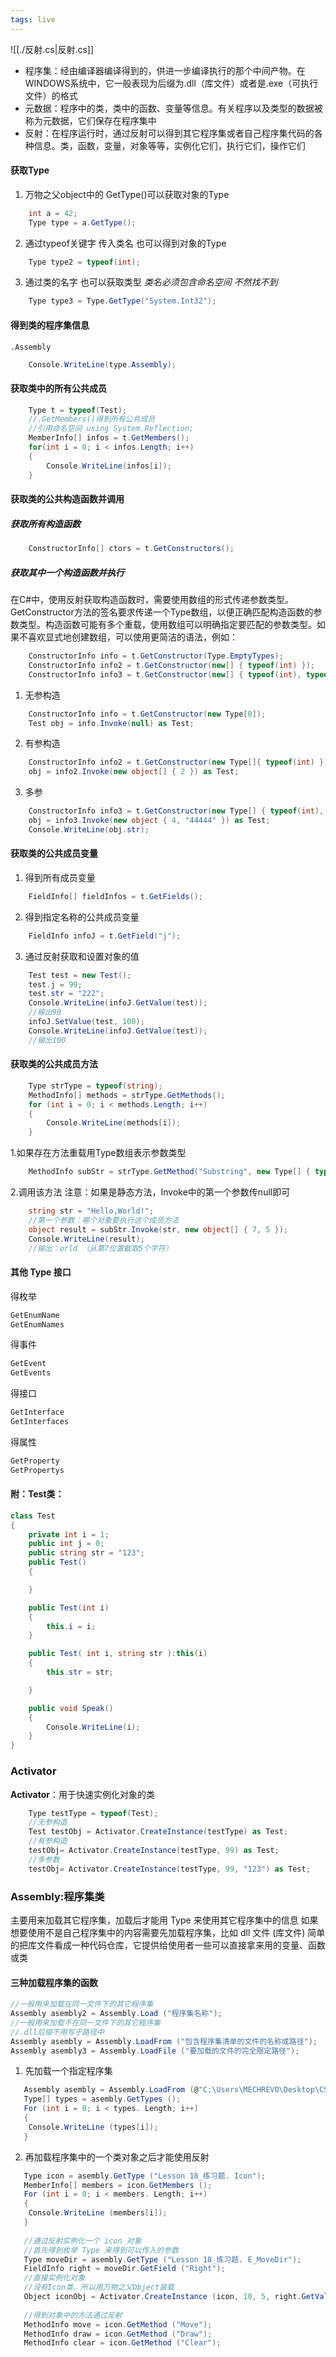 ```yaml
---
tags: live
---
```

![[./反射.cs|反射.cs]]
- 程序集：经由编译器编译得到的，供进一步编译执行的那个中间产物。在WINDOWS系统中，它一般表现为后缀为.dll（库文件）或者是.exe（可执行文件）的格式
- 元数据：程序中的类，类中的函数、变量等信息。有关程序以及类型的数据被称为元数据，它们保存在程序集中
- 反射：在程序运行时，通过反射可以得到其它程序集或者自己程序集代码的各种信息。类，函数，变量，对象等等，实例化它们，执行它们，操作它们
#### 获取Type
1. 万物之父object中的 GetType()可以获取对象的Type
```cs
	int a = 42;
	Type type = a.GetType();
```
2. 通过typeof关键字 传入类名 也可以得到对象的Type
```cs
	Type type2 = typeof(int);
```
3. 通过类的名字 也可以获取类型
*类名必须包含命名空间 不然找不到*
```cs
	Type type3 = Type.GetType("System.Int32");
```
#### 得到类的程序集信息
`.Assembly`
```cs
	Console.WriteLine(type.Assembly);
```
#### 获取类中的所有公共成员
```cs
	Type t = typeof(Test);
	//.GetMembers()得到所有公共成员
	//引用命名空间 using System.Reflection;
	MemberInfo[] infos = t.GetMembers();
	for(int i = 0; i < infos.Length; i++)
	{
		Console.WriteLine(infos[i]);
	}
```
#### 获取类的公共构造函数并调用
##### 获取所有构造函数
```cs
	ConstructorInfo[] ctors = t.GetConstructors();
```
##### 获取其中一个构造函数并执行
在C#中，使用反射获取构造函数时，需要使用数组的形式传递参数类型。GetConstructor方法的签名要求传递一个Type数组，以便正确匹配构造函数的参数类型。构造函数可能有多个重载，使用数组可以明确指定要匹配的参数类型。如果不喜欢显式地创建数组，可以使用更简洁的语法，例如：
```cs
	ConstructorInfo info = t.GetConstructor(Type.EmptyTypes); 
	ConstructorInfo info2 = t.GetConstructor(new[] { typeof(int) });
	ConstructorInfo info3 = t.GetConstructor(new[] { typeof(int), typeof(string) });
```
1. 无参构造
```cs
	ConstructorInfo info = t.GetConstructor(new Type[0]);
	Test obj = info.Invoke(null) as Test;
```
2. 有参构造
```cs
	ConstructorInfo info2 = t.GetConstructor(new Type[]{ typeof(int) });
	obj = info2.Invoke(new object[] { 2 }) as Test;
```
3. 多参
```cs
	ConstructorInfo info3 = t.GetConstructor(new Type[] { typeof(int), typeof(string) });
	obj = info3.Invoke(new object { 4, "44444" }) as Test;
	Console.WriteLine(obj.str);
```
#### 获取类的公共成员变量
1. 得到所有成员变量
```cs
	FieldInfo[] fieldInfos = t.GetFields();
```
2. 得到指定名称的公共成员变量
```cs
	FieldInfo infoJ = t.GetField("j");
```
3. 通过反射获取和设置对象的值
```cs
	Test test = new Test();
	test.j = 99;
	test.str = "222";
	Console.WriteLine(infoJ.GetValue(test));
	//输出99
	infoJ.SetValue(test, 100);
	Console.WriteLine(infoJ.GetValue(test));
	//输出100
```
#### 获取类的公共成员方法
```cs
	Type strType = typeof(string);
	MethodInfo[] methods = strType.GetMethods();
	for (int i = 0; i < methods.Length; i++)
 	{
     	Console.WriteLine(methods[i]);
 	}
```
1.如果存在方法重载用Type数组表示参数类型
```cs
	MethodInfo subStr = strType.GetMethod("Substring", new Type[] { typeof(int), typeof(int) });
```
2.调用该方法
注意：如果是静态方法，Invoke中的第一个参数传null即可
```cs
	string str = "Hello,World!";
	//第一个参数：哪个对象要执行这个成员方法
	object result = subStr.Invoke(str, new object[] { 7, 5 });
	Console.WriteLine(result);
	//输出：orld （从第7位置截取5个字符）
```
#### 其他 Type 接口
得枚举
```cs
GetEnumName
GetEnumNames
```
得事件
```cs
GetEvent
GetEvents
```
得接口
```cs
GetInterface
GetInterfaces
```
得属性
```cs
GetProperty
GetPropertys
```
#### 附：Test类：
```cs
class Test
{
	private int i = 1;
	public int j = 0;
	public string str = "123";
	public Test()
	{

	}

	public Test(int i)
	{
		this.i = i;
	}

	public Test( int i, string str ):this(i)
	{
		this.str = str;

	}

	public void Speak()
	{
		Console.WriteLine(i);
	}
}
```

### Activator
**Activator**：用于快速实例化对象的类
```cs
	Type testType = typeof(Test);
	//无参构造
	Test testObj = Activator.CreateInstance(testType) as Test;
	//有参构造
	testObj= Activator.CreateInstance(testType, 99) as Test;
	//多参数
	testObj= Activator.CreateInstance(testType, 99, "123") as Test;
```

### Assembly:程序集类
主要用来加载其它程序集，加载后才能用 Type 来使用其它程序集中的信息
如果想要使用不是自己程序集中的内容需要先加载程序集，比如 dll 文件 (库文件) 
简单的把库文件看成一种代码仓库，它提供给使用者一些可以直接拿来用的变量、函数或类
#### 三种加载程序集的函数
```cs
//一般用来加载在同一文件下的其它程序集
Assembly asembly2 = Assembly.Load ("程序集名称");
//一般用来加载不在同一文件下的其它程序集
//.dll后缀不用写于路径中
Assembly asembly = Assembly.LoadFrom ("包含程序集清单的文件的名称或路径");
Assembly asembly3 = Assembly.LoadFile ("要加载的文件的完全限定路径");
```
 1. 先加载一个指定程序集
 ```cs
	Assembly asembly = Assembly.LoadFrom (@"C:\Users\MECHREVO\Desktop\CSharp 进阶教学\Lesson 18_练习题\bin\Debug\netcoreapp 3.1\Lesson 18_练习题");
	Type[] types = asembly.GetTypes ();
	For (int i = 0; i < types. Length; i++)
	{
	 Console.WriteLine (types[i]);
	}
```
 2. 再加载程序集中的一个类对象之后才能使用反射
 ```cs
	Type icon = asembly.GetType ("Lesson 18_练习题. Icon");
	MemberInfo[] members = icon.GetMembers ();
	For (int i = 0; i < members. Length; i++)
	{
	 Console.WriteLine (members[i]);
	}
	
	//通过反射实例化一个 icon 对象
	//首先得到枚举 Type 来得到可以传入的参数
	Type moveDir = asembly.GetType ("Lesson 18_练习题. E_MoveDir");
	FieldInfo right = moveDir.GetField ("Right");
	//直接实例化对象
	//没有Icon类，所以用万物之父Object装载
	Object iconObj = Activator.CreateInstance (icon, 10, 5, right.GetValue (null));
	
	//得到对象中的方法通过反射
	MethodInfo move = icon.GetMethod ("Move");
	MethodInfo draw = icon.GetMethod ("Draw");
	MethodInfo clear = icon.GetMethod ("Clear");
```
